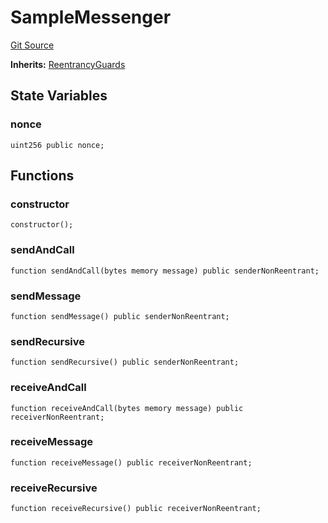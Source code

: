 # SampleMessenger
[Git Source](https://github.com/ava-labs/teleporter/blob/4e46f28c075e9bfc858fb8bbe266f5b4cb45a0be/src/Teleporter/tests/ReentrancyGuardsTests.t.sol)

**Inherits:**
[ReentrancyGuards](/src/Teleporter/ReentrancyGuards.sol/abstract.ReentrancyGuards.md)


## State Variables
### nonce

```solidity
uint256 public nonce;
```


## Functions
### constructor


```solidity
constructor();
```

### sendAndCall


```solidity
function sendAndCall(bytes memory message) public senderNonReentrant;
```

### sendMessage


```solidity
function sendMessage() public senderNonReentrant;
```

### sendRecursive


```solidity
function sendRecursive() public senderNonReentrant;
```

### receiveAndCall


```solidity
function receiveAndCall(bytes memory message) public receiverNonReentrant;
```

### receiveMessage


```solidity
function receiveMessage() public receiverNonReentrant;
```

### receiveRecursive


```solidity
function receiveRecursive() public receiverNonReentrant;
```

